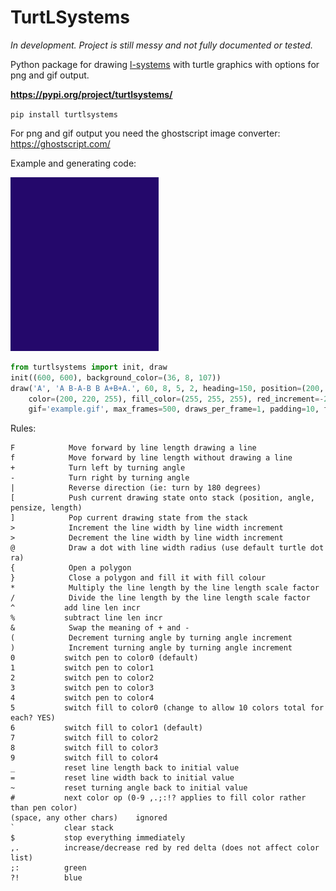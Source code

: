 # TurtLSystems

*In development. Project is still messy and not fully documented or tested.*

Python package for drawing [l-systems](https://en.wikipedia.org/wiki/L-system) with turtle graphics with options for png and gif output.

**<https://pypi.org/project/turtlsystems/>**

`pip install turtlsystems`

For png and gif output you need the ghostscript image converter: <https://ghostscript.com/>

Example and generating code:

![example](https://raw.githubusercontent.com/discretegames/turtlsystems/main/example.gif)

```py
from turtlsystems import init, draw
init((600, 600), background_color=(36, 8, 107))
draw('A', 'A B-A-B B A+B+A.', 60, 8, 5, 2, heading=150, position=(200, 00),
    color=(200, 220, 255), fill_color=(255, 255, 255), red_increment=-2, duration=30,
    gif='example.gif', max_frames=500, draws_per_frame=1, padding=10, fin=True, speed=10, asap=False)
```

Rules:
```
F	         Move forward by line length drawing a line
f	         Move forward by line length without drawing a line
+	         Turn left by turning angle
-	         Turn right by turning angle
|	         Reverse direction (ie: turn by 180 degrees)
[	         Push current drawing state onto stack (position, angle, pensize, length)
]	         Pop current drawing state from the stack
>	         Increment the line width by line width increment
>	         Decrement the line width by line width increment
@	         Draw a dot with line width radius (use default turtle dot ra)
{	         Open a polygon
}	         Close a polygon and fill it with fill colour
*	         Multiply the line length by the line length scale factor
/	         Divide the line length by the line length scale factor
^			add line len incr
%			subtract line len incr
&	         Swap the meaning of + and -
(	         Decrement turning angle by turning angle increment
)	         Increment turning angle by turning angle increment
0			switch pen to color0 (default)
1			switch pen to color1
2			switch pen to color2
3			switch pen to color3
4			switch pen to color4
5			switch fill to color0 (change to allow 10 colors total for each? YES)
6			switch fill to color1 (default)
7			switch fill to color2
8			switch fill to color3
9			switch fill to color4
_			reset line length back to initial value
=			reset line width back to initial value
~			reset turning angle back to initial value
#			next color op (0-9 ,.;:!? applies to fill color rather than pen color)
(space, any other chars) 	ignored
`			clear stack
$			stop everything immediately
,.			increase/decrease red by red delta (does not affect color list)
;:			green
?!			blue
```
